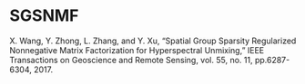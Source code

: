 # SGSNMF
X. Wang, Y. Zhong, L. Zhang, and Y. Xu, “Spatial Group Sparsity Regularized Nonnegative Matrix Factorization for Hyperspectral Unmixing,” IEEE Transactions on Geoscience and Remote Sensing, vol. 55, no. 11, pp.6287-6304, 2017.
